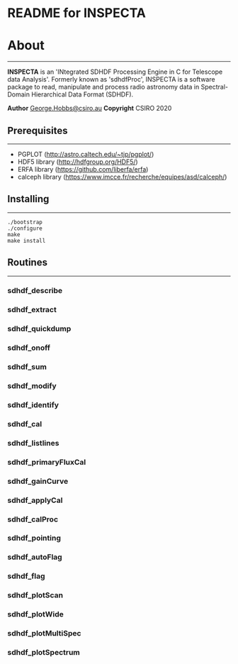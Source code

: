 README for INSPECTA
===================


# About
---
**INSPECTA** is an 'INtegrated SDHDF Processing Engine in C for Telescope data Analysis'. Formerly known as 'sdhdfProc', INSPECTA is a software package to read, manipulate and process radio astronomy data in Spectral-Domain Hierarchical Data Format (SDHDF).

**Author**    George.Hobbs@csiro.au
**Copyright** CSIRO 2020


## Prerequisites
---
* PGPLOT (http://astro.caltech.edu/~tjp/pgplot/)
* HDF5 library (http://hdfgroup.org/HDF5/)
* ERFA library (https://github.com/liberfa/erfa)
* calceph library (https://www.imcce.fr/recherche/equipes/asd/calceph/)


## Installing
---
```
./bootstrap
./configure
make
make install
```


## Routines
---
### sdhdf_describe
### sdhdf_extract
### sdhdf_quickdump
### sdhdf_onoff
### sdhdf_sum
### sdhdf_modify
### sdhdf_identify
### sdhdf_cal
### sdhdf_listlines
### sdhdf_primaryFluxCal
### sdhdf_gainCurve
### sdhdf_applyCal
### sdhdf_calProc
### sdhdf_pointing
### sdhdf_autoFlag
### sdhdf_flag
### sdhdf_plotScan
### sdhdf_plotWide
### sdhdf_plotMultiSpec
### sdhdf_plotSpectrum

